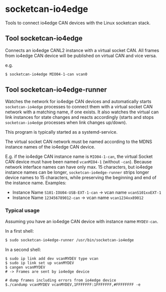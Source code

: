 # socketcan-io4edge
Tools to connect io4edge CAN devices with the Linux socketcan stack.

## Tool socketcan-io4edge

Connects an io4edge CANL2 instance with a virtual socket CAN. All frames from io4edge CAN device will be published on virtual CAN and vice versa.

e.g.
```bash
$ socketcan-io4edge MIO04-1-can vcan0
```

## Tool socketcan-io4edge-runner

Watches the network for io4edge CAN devices and automatically starts `socketcan-io4edge` processes to connect them with a virtual socket CAN network with a matching name, if one exists. It also watches the virtual can link instances for state changes and reacts accordingly (starts and stops `socketcan-io4edge` processes when link changes up/down).

This program is typically started as a systemd-service.

The virtual socket CAN network must be named according to the MDNS instance names of the io4edge CAN device.

E.g. if the io4edge CAN instance name is `MIO04-1-can`, the virtual Socket CAN device must have been named `vcanMIO4-1` (without `-can`). Because network interface names can have only max. 15 characters, but io4edge instance names can be longer, `socketcan-io4edge-runner` strips longer device names to 15 characters, while preserving the beginning and end of the instance name. Examples:

* Instance Name `S101-IOU04-USB-EXT-1-can` -> vcan name `vcanS101xxEXT-1`
* Instance Name `123456789012-can` -> vcan name `vcan1234xx89012`

### Typical usage

Assuming you have an io4edge CAN device with instance name `MYDEV-can`.

In a first shell:

```bash
$ sudo socketcan-io4edge-runner /usr/bin/socketcan-io4edge
```

In a second shell:
```
$ sudo ip link add dev vcanMYDEV type vcan
$ sudo ip link set up vcanMYDEV
$ cangen vcanMYDEV
# -> Frames are sent by io4edge device

# dump frames including errors from io4edge device
$./candump vcanMYDEV vcanMYDEV,1FFFFFFF:1FFFFFFF,#FFFFFFFF -e
```
